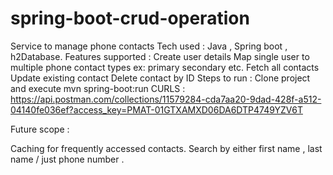 # spring-boot-crud-operation
Service to manage phone contacts 
Tech used : 
Java , Spring boot , h2Database.
Features supported : 
Create user details 
Map single user to multiple phone contact types ex: primary secondary etc.
Fetch all contacts
Update existing contact 
Delete contact by ID
Steps to run : 
Clone project and execute mvn spring-boot:run
CURLS : 
https://api.postman.com/collections/11579284-cda7aa20-9dad-428f-a512-04140fe036ef?access_key=PMAT-01GTXAMXD06DA6DTP4749YZV6T

Future scope : 

Caching for frequently accessed contacts. 
Search by either first name , last name / just phone number .
